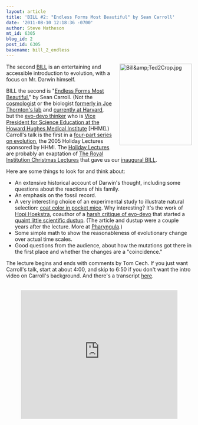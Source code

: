 ```yaml
---
layout: article
title: 'BILL #2: "Endless Forms Most Beautiful" by Sean Carroll'
date: '2011-08-10 12:18:36 -0700'
author: Steve Matheson
mt_id: 6305
blog_id: 2
post_id: 6305
basename: bill_2_endless
---
```

<img src="{{ site.baseurl }}/uploads/2011/Bill&Ted2Crop.jpg" alt="Bill&amp;amp;Ted2Crop.jpg" width="196" height="221" style="float: right; margin: 0 0 20px 20px;" class="mt-image-right" />The second [BILL](http://pandasthumb.org/archives/2011/07/they-have-ted-w.html) is an entertaining and accessible introduction to evolution, with a focus on Mr. Darwin himself.

BILL the second is "[Endless Forms Most Beautiful](http://youtu.be/Ncgm9QOzQsA)," by Sean Carroll. (Not the [cosmologist](http://preposterousuniverse.com/) or the biologist [formerly in Joe Thornton's lab](http://pages.uoregon.edu/joet/people/people2.html) and [currently at Harvard](http://www.oeb.harvard.edu/faculty/marx/marxlabFrameset.htm), but the [evo-devo thinker](http://www.molbio.wisc.edu/carroll/index.html) who is [Vice President for Science Education at the Howard Hughes Medical Institute](http://www.hhmi.org/about/carroll.html) \[HHMI\].) Carroll's talk is the first in a [four-part series on evolution](http://www.hhmi.org/biointeractive/evolution/lectures.html), the 2005 Holiday Lectures sponsored by HHMI. The [Holiday Lectures](http://www.hhmi.org/biointeractive/hl/) are probably an exaptation of [The Royal Institution Christmas Lectures](http://www.rigb.org/contentControl?id=00000001882&amp;action=displayContent) that gave us our [inaugural BILL](http://pandasthumb.org/archives/2011/07/bill-1-the-ultr.html).

Here are some things to look for and think about:



* An extensive historical account of Darwin's thought, including some questions about the reactions of his family.
* An emphasis on the fossil record.
* A very interesting choice of an experimental study to illustrate natural selection: [coat color in pocket mice](http://www.pnas.org/content/100/9/5268.full). Why interesting? It's the work of [Hopi Hoekstra](http://www.oeb.harvard.edu/faculty/hoekstra/), coauthor of a [harsh critique of evo-devo](http://www.oeb.harvard.edu/faculty/hoekstra/PDFs/HoekstraCoyne2007.pdf) that started a [quaint little scientific dustup](http://www.oeb.harvard.edu/faculty/hoekstra/Commentaries/2008_Science_adapt.pdf). (The article and dustup were a couple years after the lecture. More at [Pharyngula](http://scienceblogs.com/pharyngula/2008/04/coyne_and_wray_at_the_oregon_s.php).)
* Some simple math to show the reasonableness of evolutionary change over actual time scales.
* Good questions from the audience, about how the mutations got there in the first place and whether the changes are a "coincidence."


The lecture begins and ends with comments by Tom Cech. If you just want Carroll's talk, start at about 4:00, and skip to 6:50 if you don't want the intro video on Carroll's background. And there's a transcript [here](http://www.hhmi.org/biointeractive/dvd/transcripts/Evolution%20Lecture%201%20Transcript.pdf).


<br>


<div markdown="block" style="text-align: center;">
<iframe width="425" height="349" src="http://www.youtube.com/embed/Ncgm9QOzQsA?rel=0" frameborder="0" allowfullscreen></iframe>
</div>
